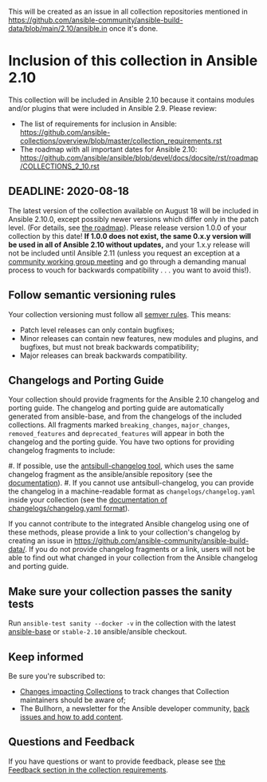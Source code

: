 This will be created as an issue in all collection repositories mentioned in https://github.com/ansible-community/ansible-build-data/blob/main/2.10/ansible.in once it's done.


# Inclusion of this collection in Ansible 2.10

This collection will be included in Ansible 2.10 because it contains modules and/or plugins that were included in Ansible 2.9. Please review:

* The list of requirements for inclusion in Ansible: https://github.com/ansible-collections/overview/blob/master/collection_requirements.rst
* The roadmap with all important dates for Ansible 2.10: https://github.com/ansible/ansible/blob/devel/docs/docsite/rst/roadmap/COLLECTIONS_2_10.rst

## DEADLINE: 2020-08-18

The latest version of the collection available on August 18 will be included in Ansible 2.10.0, except possibly newer versions which differ only in the patch level. (For details, see [the roadmap](https://github.com/ansible/ansible/blob/devel/docs/docsite/rst/roadmap/COLLECTIONS_2_10.rst)). Please release version 1.0.0 of your collection by this date! **If 1.0.0 does not exist, the same 0.x.y version will be used in all of Ansible 2.10 without updates,** and your 1.x.y release will not be included until Ansible 2.11 (unless you request an exception at a [community working group meeting](https://github.com/ansible/community/issues/539) and go through a demanding manual process to vouch for backwards compatibility . . . you want to avoid this!).

## Follow semantic versioning rules

Your collection versioning must follow all [semver rules](https://semver.org/). This means:

* Patch level releases can only contain bugfixes;
* Minor releases can contain new features, new modules and plugins, and bugfixes, but must not break backwards compatibility;
* Major releases can break backwards compatibility.

## Changelogs and Porting Guide

Your collection should provide fragments for the Ansible 2.10 changelog and porting guide. The changelog and porting guide are automatically generated from ansible-base, and from the changelogs of the included collections. All fragments marked `breaking_changes`, `major_changes`, `removed_features` and `deprecated_features` will appear in both the changelog and the porting guide. You have two options for providing changelog fragments to include:

  #. If possible, use the [antsibull-changelog tool](https://github.com/ansible-community/antsibull-changelog/), which uses the same changelog fragment as the ansible/ansible repository (see the [documentation](https://github.com/ansible-community/antsibull-changelog/blob/main/docs/changelogs.rst)).
  #. If you cannot use antsibull-changelog, you can provide the changelog in a machine-readable format as `changelogs/changelog.yaml` inside your collection (see the [documentation of changelogs/changelog.yaml format](https://github.com/ansible-community/antsibull-changelog/blob/main/docs/changelog.yaml-format.md)).

If you cannot contribute to the integrated Ansible changelog using one of these methods, please provide a link to your collection's changelog by creating an issue in https://github.com/ansible-community/ansible-build-data/. If you do not provide changelog fragments or a link, users will not be able to find out what changed in your collection from the Ansible changelog and porting guide.

## Make sure your collection passes the sanity tests

Run `ansible-test sanity --docker -v` in the collection with the latest [ansible-base](https://pypi.org/project/ansible-base/) or `stable-2.10` ansible/ansible checkout.

## Keep informed

Be sure you're subscribed to:

* [Changes impacting Collections](https://github.com/ansible-collections/overview/issues/45) to track changes that Collection maintainers should be aware of;
* The Bullhorn, a newsletter for the Ansible developer community, [back issues and how to add content](https://github.com/ansible/community/issues/546).

## Questions and Feedback

If you have questions or want to provide feedback, please see [the Feedback section in the collection requirements](https://github.com/ansible-collections/overview/blob/master/collection_requirements.rst#feedback).
